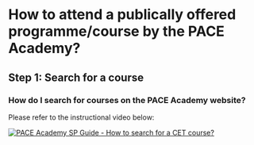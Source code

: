 # How to attend a publically offered programme/course by the PACE Academy? 
 
## Step 1: Search for a course

### How do I search for courses on the PACE Academy website? 

Please refer to the instructional video below:

[![PACE Academy SP Guide - How to search for a CET course?](http://img.youtube.com/vi/YOUTUBE_VIDEO_ID_HERE/0.jpg)](https://www.youtube.com/watch?v=VbOibEn33D8)

<!---## Step 2: Understand course details

<!---## Step 3: Check for course availability

<!---## Step 4: Prepare to register

<!---## Step 5: Register

<!---## Step 6: Make payment 

<!---## Step 7: Things to check after registration

<!---## Step 8: Wait for updates

<!---## Step 9: Find your classrom in Singapore Polytechnic

<!---## Step 10: Things to note when attending your programme/course

